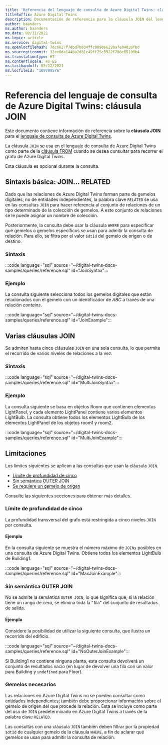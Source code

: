 ```yaml
---
title: 'Referencia del lenguaje de consulta de Azure Digital Twins: cláusulas JOIN'
titleSuffix: Azure Digital Twins
description: Documentación de referencia para la cláusula JOIN del lenguaje de consulta de Azure Digital Twins
author: baanders
ms.author: baanders
ms.date: 03/31/2021
ms.topic: article
ms.service: digital-twins
ms.openlocfilehash: 7dc6827f7ebd7b034ffc00906629bafe04036fbd
ms.sourcegitcommit: 32ee8da1440a2d81c49ff25c5922f786e85109b4
ms.translationtype: HT
ms.contentlocale: es-ES
ms.lasthandoff: 05/12/2021
ms.locfileid: "109789576"
---
```

# <a name="azure-digital-twins-query-language-reference-join-clause"></a>Referencia del lenguaje de consulta de Azure Digital Twins: cláusula JOIN

Este documento contiene información de referencia sobre la **cláusula JOIN** para el [lenguaje de consulta de Azure Digital Twins](concepts-query-language.md).

La cláusula `JOIN` se usa en el lenguaje de consulta de Azure Digital Twins como parte de la [cláusula FROM](reference-query-clause-from.md) cuando se desea consultar para recorrer el grafo de Azure Digital Twins.

Esta cláusula es opcional durante la consulta.

## <a name="core-syntax-join--related"></a>Sintaxis básica: JOIN... RELATED 
Dado que las relaciones de Azure Digital Twins forman parte de gemelos digitales, no de entidades independientes, la palabra clave `RELATED` se usa en las consultas `JOIN` para hacer referencia al conjunto de relaciones de un tipo determinado de la colección de gemelos. A este conjunto de relaciones se le puede asignar un nombre de colección.

Posteriormente, la consulta debe usar la cláusula `WHERE` para especificar qué gemelos o gemelos específicos se usan para admitir la consulta de relación. Para ello, se filtra por el valor `$dtId` del gemelo de origen o de destino.

### <a name="syntax"></a>Sintaxis

:::code language="sql" source="~/digital-twins-docs-samples/queries/reference.sql" id="JoinSyntax":::

### <a name="example"></a>Ejemplo

La consulta siguiente selecciona todos los gemelos digitales que están relacionados con el gemelo con un identificador de *ABC* a través de una relación *contains*.

:::code language="sql" source="~/digital-twins-docs-samples/queries/reference.sql" id="JoinExample":::

## <a name="multiple-joins"></a>Varias cláusulas JOIN

Se admiten hasta cinco cláusulas `JOIN` en una sola consulta, lo que permite el recorrido de varios niveles de relaciones a la vez.

### <a name="syntax"></a>Sintaxis

:::code language="sql" source="~/digital-twins-docs-samples/queries/reference.sql" id="MultiJoinSyntax":::

### <a name="example"></a>Ejemplo

La consulta siguiente se basa en objetos Room que contienen elementos LightPanel, y cada elemento LightPanel contiene varios elementos LightBulb. La consulta obtiene todos los elementos LightBulb de los elementos LightPanel de los objetos room1 y room2.

:::code language="sql" source="~/digital-twins-docs-samples/queries/reference.sql" id="MultiJoinExample":::

## <a name="limitations"></a>Limitaciones

Los límites siguientes se aplican a las consultas que usan la cláusula `JOIN`.
* [Límite de profundidad de cinco](#depth-limit-of-five)
* [Sin semántica OUTER JOIN](#no-outer-join-semantics)
* [Se requiere un gemelo de origen](#twins-required)

Consulte las siguientes secciones para obtener más detalles.

### <a name="depth-limit-of-five"></a>Límite de profundidad de cinco

La profundidad transversal del grafo está restringida a cinco niveles `JOIN` por consulta.

#### <a name="example"></a>Ejemplo

En la consulta siguiente se muestra el número máximo de `JOINs` posibles en una consulta de Azure Digital Twins. Obtiene todos los elementos LightBulb de Building1.

:::code language="sql" source="~/digital-twins-docs-samples/queries/reference.sql" id="MaxJoinExample":::

### <a name="no-outer-join-semantics"></a>Sin semántica OUTER JOIN

No se admite la semántica `OUTER JOIN`, lo que significa que, si la relación tiene un rango de cero, se elimina toda la "fila" del conjunto de resultados de salida.

#### <a name="example"></a>Ejemplo

Considere la posibilidad de utilizar la siguiente consulta, que ilustra un recorrido del edificio.

:::code language="sql" source="~/digital-twins-docs-samples/queries/reference.sql" id="NoOuterJoinExample":::

Si Building1 no contiene ninguna planta, esta consulta devolverá un conjunto de resultados vacío (en lugar de devolver una fila con un valor para Building y `undefined` para Floor).

### <a name="twins-required"></a>Gemelos necesarios

Las relaciones en Azure Digital Twins no se pueden consultar como entidades independientes; también debe proporcionar información sobre el gemelo de origen del que procede la relación. Esta se incluye como parte del uso de `JOIN` predeterminado en Azure Digital Twins a través de la palabra clave `RELATED`. 

Las consultas con una cláusula `JOIN` también deben filtrar por la propiedad `$dtId` de cualquier gemelo de la cláusula `WHERE`, a fin de aclarar qué gemelos se usan para admitir la consulta de relación.